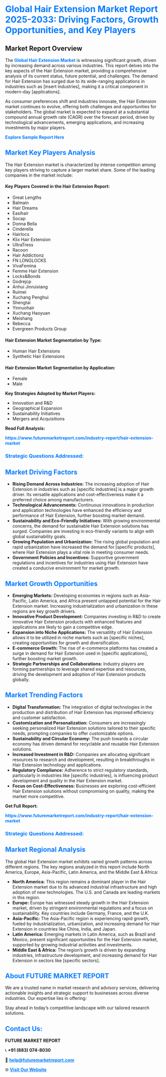 <h1 style="color: #007BFF;">Global Hair Extension Market Report 2025-2033: Driving Factors, Growth Opportunities, and Key Players</h1>

<section id="overview">
<h2>Market Report Overview</h2>
<p>The <a href="https://www.futuremarketreport.com/industry-report/hair-extension-market" style="color: #007BFF; text-decoration: none;"><strong>Global Hair Extension Market</strong></a> is witnessing significant growth, driven by increasing demand across various industries. This report delves into the key aspects of the Hair Extension market, providing a comprehensive analysis of its current status, future potential, and challenges. The demand for Hair Extension has surged due to its wide-ranging applications in industries such as [insert industries], making it a critical component in modern-day [applications].</p>
<p>As consumer preferences shift and industries innovate, the Hair Extension market continues to evolve, offering both challenges and opportunities for stakeholders. The global market is expected to expand at a substantial compound annual growth rate (CAGR) over the forecast period, driven by technological advancements, emerging applications, and increasing investments by major players.</p>
</section>

<section id="overview">
<p><a href="https://www.futuremarketreport.com/request-sample/reportId=60374" style="color: #007BFF; text-decoration: none;"><strong>Explore Sample Report Here</strong></a></p>
</section>

<section id="key-players">
<h2 style="color: #007BFF;">Market Key Players Analysis</h2>
<p>The Hair Extension market is characterized by intense competition among key players striving to capture a larger market share. Some of the leading companies in the market include:</p>
<h4>Key Players Covered in the Hair Extension Report:</h4>
<ul><li>Great Lengths</li><li>Balmain</li><li>Hair Dreams</li><li>Easihair</li><li>Socap</li><li>Donna Bella</li><li>Cinderella</li><li>Hairlocs</li><li>Klix Hair Extension</li><li>UltraTress</li><li>Racoon</li><li>Hair Addictionz</li><li>FN LONGLOCKS</li><li>VivaFemina</li><li>Femme Hair Extension</li><li>Locks&amp;Bonds</li><li>Godrejcp</li><li>Anhui Jinruixiang</li><li>Ruimei</li><li>Xuchang Penghui</li><li>Shengtai</li><li>Yinnuohair</li><li>Xuchang Haoyuan</li><li>Meishang</li><li>Rebecca</li><li>Evergreen Products Group</li></ul>
<h4>Hair Extension Market Segmentation by Type:</h4>
<ul><li>Human Hair Extensions</li><li>Synthetic Hair Extensions</li></ul>

<h4>Hair Extension Market Segmentation by Application:</h4>
<ul><li>Female</li><li>Male</li></ul>
<p><strong>Key Strategies Adopted by Market Players:</strong></p>
<ul>
<li>Innovation and R&D</li>
<li>Geographical Expansion</li>
<li>Sustainability Initiatives</li>
<li>Mergers and Acquisitions</li>
</ul>
</section>

<section>
<p><strong>Read Full Analysis: </strong></p><a href="https://www.futuremarketreport.com/industry-report/hair-extension-market" style="color: #007BFF; text-decoration: none;"><strong>https://www.futuremarketreport.com/industry-report/hair-extension-market</strong></a>
<h3 style="color: #007BFF;">Strategic Questions Addressed:</h3>
</section>

<section id="driving-factors">
<h2 style="color: #007BFF;">Market Driving Factors</h2>
<ul>
<li><strong>Rising Demand Across Industries:</strong> The increasing adoption of Hair Extension in industries such as [specific industries] is a major growth driver. Its versatile applications and cost-effectiveness make it a preferred choice among manufacturers.</li>
<li><strong>Technological Advancements:</strong> Continuous innovations in production and application technologies have enhanced the efficiency and performance of Hair Extension, further boosting market demand.</li>
<li><strong>Sustainability and Eco-Friendly Initiatives:</strong> With growing environmental concerns, the demand for sustainable Hair Extension solutions has surged. Companies are investing in eco-friendly variants to align with global sustainability goals.</li>
<li><strong>Growing Population and Urbanization:</strong> The rising global population and rapid urbanization have increased the demand for [specific products], where Hair Extension plays a vital role in meeting consumer needs.</li>
<li><strong>Government Policies and Incentives:</strong> Supportive government regulations and incentives for industries using Hair Extension have created a conducive environment for market growth.</li>
</ul>
</section>

<section id="growth-opportunities">
<h2 style="color: #007BFF;">Market Growth Opportunities</h2>
<ul>
<li><strong>Emerging Markets:</strong> Developing economies in regions such as Asia-Pacific, Latin America, and Africa present untapped potential for the Hair Extension market. Increasing industrialization and urbanization in these regions are key growth drivers.</li>
<li><strong>Innovative Product Development:</strong> Companies investing in R&D to create innovative Hair Extension products with enhanced features and applications are likely to gain a competitive edge.</li>
<li><strong>Expansion into Niche Applications:</strong> The versatility of Hair Extension allows it to be utilized in niche markets such as [specific niches], creating opportunities for growth and diversification.</li>
<li><strong>E-commerce Growth:</strong> The rise of e-commerce platforms has created a surge in demand for Hair Extension used in [specific applications], further boosting market growth.</li>
<li><strong>Strategic Partnerships and Collaborations:</strong> Industry players are forming partnerships to leverage shared expertise and resources, driving the development and adoption of Hair Extension products globally.</li>
</ul>
</section>

<section id="trending-factors">
<h2 style="color: #007BFF;">Market Trending Factors</h2>
<ul>
<li><strong>Digital Transformation:</strong> The integration of digital technologies in the production and distribution of Hair Extension has improved efficiency and customer satisfaction.</li>
<li><strong>Customization and Personalization:</strong> Consumers are increasingly seeking personalized Hair Extension solutions tailored to their specific needs, prompting companies to offer customizable options.</li>
<li><strong>Sustainability and Circular Economy:</strong> The push towards a circular economy has driven demand for recyclable and reusable Hair Extension solutions.</li>
<li><strong>Increased Investment in R&D:</strong> Companies are allocating significant resources to research and development, resulting in breakthroughs in Hair Extension technology and applications.</li>
<li><strong>Regulatory Compliance:</strong> Adherence to strict regulatory standards, particularly in industries like [specific industries], is influencing product development and quality in the Hair Extension market.</li>
<li><strong>Focus on Cost-Effectiveness:</strong> Businesses are exploring cost-efficient Hair Extension solutions without compromising on quality, making the market more competitive.</li>
</ul>
</section>

<section>
<p><strong>Get Full Report: </strong></p><a href="https://www.futuremarketreport.com/industry-report/hair-extension-market" style="color: #007BFF; text-decoration: none;"><strong>https://www.futuremarketreport.com/industry-report/hair-extension-market</strong></a>
<h3 style="color: #007BFF;">Strategic Questions Addressed:</h3>
</section>


<section id="regional-analysis">
<h2 style="color: #007BFF;">Market Regional Analysis</h2>
<p>The global Hair Extension market exhibits varied growth patterns across different regions. The key regions analyzed in this report include North America, Europe, Asia-Pacific, Latin America, and the Middle East & Africa:</p>
<ul>
<li><strong>North America:</strong> This region remains a dominant player in the Hair Extension market due to its advanced industrial infrastructure and high adoption of new technologies. The U.S. and Canada are leading markets in this region.</li>
<li><strong>Europe:</strong> Europe has witnessed steady growth in the Hair Extension market, driven by stringent environmental regulations and a focus on sustainability. Key countries include Germany, France, and the U.K.</li>
<li><strong>Asia-Pacific:</strong> The Asia-Pacific region is experiencing rapid growth, fueled by industrialization, urbanization, and increasing demand for Hair Extension in countries like China, India, and Japan.</li>
<li><strong>Latin America:</strong> Emerging markets in Latin America, such as Brazil and Mexico, present significant opportunities for the Hair Extension market, supported by growing industrial activities and investments.</li>
<li><strong>Middle East & Africa:</strong> The region’s growth is driven by expanding industries, infrastructure development, and increasing demand for Hair Extension in sectors like [specific sectors].</li>
</ul>
</section>

<footer>
<h2 style="color: #007BFF;">About FUTURE MARKET REPORT</h2>
<p>We are a trusted name in market research and advisory services, delivering actionable insights and strategic support to businesses across diverse industries. Our expertise lies in offering:</p>

<p>Stay ahead in today’s competitive landscape with our tailored research solutions.</p>

<h2 style="color: #007BFF;">Contact Us:</h2>
<p><strong>FUTURE MARKET REPORT</strong></p>
<p>📞 <strong>+91 (883) 074-8030</strong></p>
<p>📧 <strong><a href="mailto:help@futuremarketreport.com" style="color: #007BFF;">help@futuremarketreport.com</a></strong></p>
<p>🌐 <strong><a href="https://www.futuremarketreport.com/" style="color: #007BFF;">Visit Our Website</a></strong></p>
</footer>